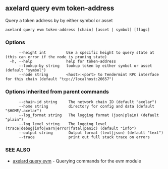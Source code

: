 ## axelard query evm token-address

Query a token address by by either symbol or asset

```
axelard query evm token-address [chain] [asset | symbol] [flags]
```

### Options

```
      --height int         Use a specific height to query state at (this can error if the node is pruning state)
  -h, --help               help for token-address
      --lookup-by string   lookup token by either symbol or asset (default "symbol")
      --node string        <host>:<port> to Tendermint RPC interface for this chain (default "tcp://localhost:26657")
```

### Options inherited from parent commands

```
      --chain-id string     The network chain ID (default "axelar")
      --home string         directory for config and data (default "$HOME/.axelar")
      --log_format string   The logging format (json|plain) (default "plain")
      --log_level string    The logging level (trace|debug|info|warn|error|fatal|panic) (default "info")
      --output string       Output format (text|json) (default "text")
      --trace               print out full stack trace on errors
```

### SEE ALSO

- [axelard query evm](axelard_query_evm.md)	 - Querying commands for the evm module
